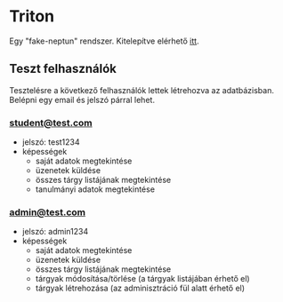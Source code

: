 # Triton
Egy "fake-neptun" rendszer. Kitelepítve elérhető [itt](https://etriton.web.app).

## Teszt felhasználók
Tesztelésre a következő felhasználók lettek létrehozva az adatbázisban. Belépni egy email és jelszó párral lehet.

### student@test.com
- jelszó: test1234
- képességek
  - saját adatok megtekintése
  - üzenetek küldése
  - összes tárgy listájának megtekintése
  - tanulmányi adatok megtekintése

### admin@test.com
- jelszó: admin1234
- képességek
  - saját adatok megtekintése
  - üzenetek küldése
  - összes tárgy listájának megtekintése
  - tárgyak módosítása/törlése (a tárgyak listájában érhető el)
  - tárgyak létrehozása (az adminisztráció fül alatt érhető el)
